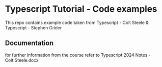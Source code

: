 # Typescript Tutorial - Code examples

This repo contains example code taken from Typescript - Colt Steele & Typescript - Stephen Grider

## Documentation

for further information from the course refer to Typescript 2024 Notes - Colt Steele.docx
